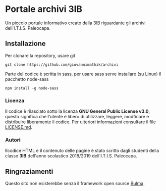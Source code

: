 # Portale archivi  3IB
Un piccolo portale informativo creato dalla 3IB riguardante gli archivi dell'I.T.I.S. Paleocapa.

## Installazione
Per clonare la repository, usare git
```
git clone https://github.com/giovannimathik/archivi
```
Parte del codice è scritta in sass, per usare sass serve installare (su Linux) il pacchetto node-sass
```
npm install -g node-sass
```
### Licenza
Il codice è rilasciato sotto la licenza **GNU General Public License v3.0**, questo significa che l'utente è libero di utilizzare, leggere, modficare e distribuire liberamente il codice. Per ulteriori informazioni consultare il file [LICENSE.md](LICENSE.md).

### Autori
Ilcodice HTML e il contenuto delle pagine è stato scritto dagli studenti della classe **3IB** dell'anno scolastico 2018/2019 dell'I.T.I.S. Paleocapa.

## Ringraziamenti
Questo sito non esisterebbe senza il framework open source [Bulma](https://bulma.io).
